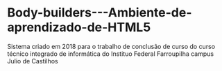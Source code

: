 # Body-builders---Ambiente-de-aprendizado-de-HTML5
Sistema criado em 2018 para o trabalho de conclusão de curso do curso técnico integrado de informática do Instituo Federal Farroupilha campus Julio de Castilhos
